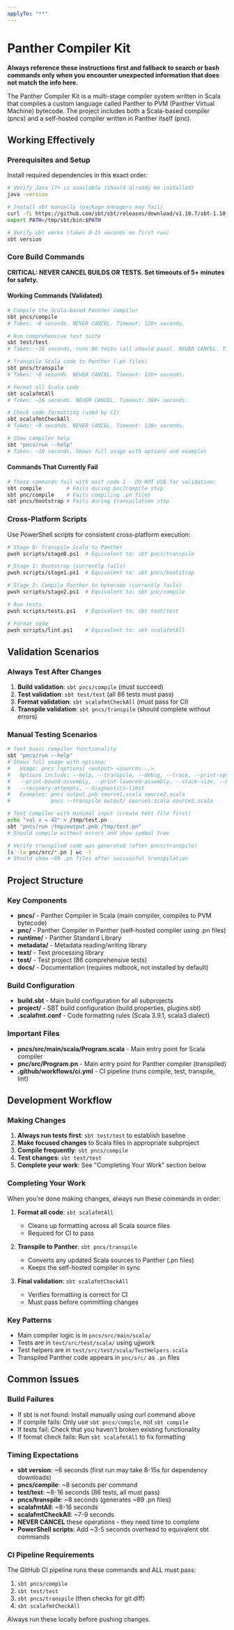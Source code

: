```yaml
---
applyTo: "**"
---
```


# Panther Compiler Kit

**Always reference these instructions first and fallback to search or bash commands only when you encounter unexpected information that does not match the info here.**

The Panther Compiler Kit is a multi-stage compiler system written in Scala that compiles a custom language called Panther to PVM (Panther Virtual Machine) bytecode. The project includes both a Scala-based compiler (pncs) and a self-hosted compiler written in Panther itself (pnc).

## Working Effectively

### Prerequisites and Setup

Install required dependencies in this exact order:

```bash
# Verify Java 17+ is available (should already be installed)
java -version

# Install sbt manually (package managers may fail)
curl -fL https://github.com/sbt/sbt/releases/download/v1.10.7/sbt-1.10.7.tgz | tar -xzf - -C /tmp
export PATH=/tmp/sbt/bin:$PATH

# Verify sbt works (takes 8-15 seconds on first run)
sbt version
```

### Core Build Commands

**CRITICAL: NEVER CANCEL BUILDS OR TESTS. Set timeouts of 5+ minutes for safety.**

#### Working Commands (Validated)

```bash
# Compile the Scala-based Panther compiler
sbt pncs/compile
# Takes: ~8 seconds. NEVER CANCEL. Timeout: 120+ seconds.

# Run comprehensive test suite
sbt test/test
# Takes: ~16 seconds, runs 86 tests (all should pass). NEVER CANCEL. Timeout: 300+ seconds.

# Transpile Scala code to Panther (.pn files)
sbt pncs/transpile
# Takes: ~8 seconds. NEVER CANCEL. Timeout: 120+ seconds.

# Format all Scala code
sbt scalafmtAll
# Takes: ~16 seconds. NEVER CANCEL. Timeout: 300+ seconds.

# Check code formatting (used by CI)
sbt scalafmtCheckAll
# Takes: ~9 seconds. NEVER CANCEL. Timeout: 120+ seconds.

# Show compiler help
sbt "pncs/run --help"
# Takes: ~10 seconds. Shows full usage with options and examples
```

#### Commands That Currently Fail

```bash
# These commands fail with exit code 1 - DO NOT USE for validation:
sbt compile        # Fails during pnc/compile step
sbt pnc/compile    # Fails compiling .pn files
sbt pncs/bootstrap # Fails during transpilation step
```

### Cross-Platform Scripts

Use PowerShell scripts for consistent cross-platform execution:

```bash
# Stage 0: Transpile Scala to Panther
pwsh scripts/stage0.ps1  # Equivalent to: sbt pncs/transpile

# Stage 1: Bootstrap (currently fails)
pwsh scripts/stage1.ps1  # Equivalent to: sbt pncs/bootstrap

# Stage 2: Compile Panther to bytecode (currently fails)
pwsh scripts/stage2.ps1  # Equivalent to: sbt pnc/compile

# Run tests
pwsh scripts/tests.ps1   # Equivalent to: sbt test/test

# Format code
pwsh scripts/lint.ps1    # Equivalent to: sbt scalafmtAll
```

## Validation Scenarios

### Always Test After Changes

1. **Build validation**: `sbt pncs/compile` (must succeed)
2. **Test validation**: `sbt test/test` (all 86 tests must pass)
3. **Format validation**: `sbt scalafmtCheckAll` (must pass for CI)
4. **Transpile validation**: `sbt pncs/transpile` (should complete without errors)

### Manual Testing Scenarios

```bash
# Test basic compiler functionality
sbt "pncs/run --help"
# Shows full usage with options:
#   Usage: pncs [options] <output> <sources...>
#   Options include: --help, --transpile, --debug, --trace, --print-symbols,
#   --print-bound-assembly, --print-lowered-assembly, --stack-size, --heap-size,
#   --recovery-attempts, --diagnostics-limit
#   Examples: pncs output.pnb source1.scala source2.scala
#             pncs --transpile output/ source1.scala source2.scala

# Test compiler with minimal input (create test file first)
echo "val x = 42" > /tmp/test.pn
sbt "pncs/run /tmp/output.pnb /tmp/test.pn"
# Should compile without errors and show symbol tree

# Verify transpiled code was generated (after pncs/transpile)
ls -la pnc/src/*.pn | wc -l
# Should show ~89 .pn files after successful transpilation
```

## Project Structure

### Key Components

- **pncs/** - Panther Compiler in Scala (main compiler, compiles to PVM bytecode)
- **pnc/** - Panther Compiler in Panther (self-hosted compiler using .pn files)
- **runtime/** - Panther Standard Library
- **metadata/** - Metadata reading/writing library
- **text/** - Text processing library
- **test/** - Test project (86 comprehensive tests)
- **docs/** - Documentation (requires mdbook, not installed by default)

### Build Configuration

- **build.sbt** - Main build configuration for all subprojects
- **project/** - SBT build configuration (build.properties, plugins.sbt)
- **.scalafmt.conf** - Code formatting rules (Scala 3.9.1, scala3 dialect)

### Important Files

- **pncs/src/main/scala/Program.scala** - Main entry point for Scala compiler
- **pnc/src/Program.pn** - Main entry point for Panther compiler (transpiled)
- **.github/workflows/ci.yml** - CI pipeline (runs compile, test, transpile, lint)

## Development Workflow

### Making Changes

1. **Always run tests first**: `sbt test/test` to establish baseline
2. **Make focused changes** to Scala files in appropriate subproject
3. **Compile frequently**: `sbt pncs/compile`
4. **Test changes**: `sbt test/test`
5. **Complete your work**: See "Completing Your Work" section below

### Completing Your Work

When you're done making changes, always run these commands in order:

1. **Format all code**: `sbt scalafmtAll`

   - Cleans up formatting across all Scala source files
   - Required for CI to pass

2. **Transpile to Panther**: `sbt pncs/transpile`

   - Converts any updated Scala sources to Panther (.pn files)
   - Keeps the self-hosted compiler in sync

3. **Final validation**: `sbt scalafmtCheckAll`
   - Verifies formatting is correct for CI
   - Must pass before committing changes

### Key Patterns

- Main compiler logic is in `pncs/src/main/scala/`
- Tests are in `test/src/test/scala/` using ujjwork
- Test helpers are in `test/src/test/scala/TestHelpers.scala`
- Transpiled Panther code appears in `pnc/src/` as `.pn` files

## Common Issues

### Build Failures

- If sbt is not found: Install manually using curl command above
- If compile fails: Only use `sbt pncs/compile`, not `sbt compile`
- If tests fail: Check that you haven't broken existing functionality
- If format check fails: Run `sbt scalafmtAll` to fix formatting

### Timing Expectations

- **sbt version**: ~6 seconds (first run may take 8-15s for dependency downloads)
- **pncs/compile**: ~8 seconds per command
- **test/test**: ~8-16 seconds (86 tests, all must pass)
- **pncs/transpile**: ~8 seconds (generates ~89 .pn files)
- **scalafmtAll**: ~8-16 seconds
- **scalafmtCheckAll**: ~7-9 seconds
- **NEVER CANCEL** these operations - they need time to complete
- **PowerShell scripts**: Add ~3-5 seconds overhead to equivalent sbt commands

### CI Pipeline Requirements

The GitHub CI pipeline runs these commands and ALL must pass:

1. `sbt pncs/compile`
2. `sbt test/test`
3. `sbt pncs/transpile` (then checks for git diff)
4. `sbt scalafmtCheckAll`

Always run these locally before pushing changes.
